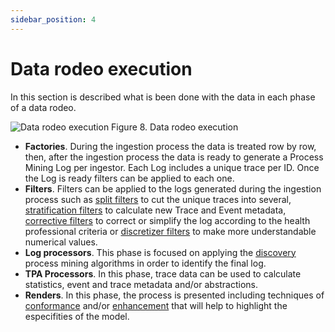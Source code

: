 ```yaml
---
sidebar_position: 4
---
```


# Data rodeo execution

In this section is described what is been done with the data in each phase of a data rodeo.

![Data rodeo execution](/img/data-rodeo-execution.png "Data rodeo execution")
Figure 8. Data rodeo execution

*	**Factories**. During the ingestion process the data is treated row by row, then, after the ingestion process the data is ready to generate a Process Mining Log per ingestor. Each Log includes a unique trace per ID. Once the Log is ready filters can be applied to each one.
*	**Filters**. Filters can be applied to the logs generated during the ingestion process such as [split filters](../../../overview/glossary.md#split-filter) to cut the unique traces into several, [stratification filters](../../../overview/glossary.md#stratification-filter) to calculate new Trace and Event metadata, [corrective filters](../../../overview/glossary.md#corrective-filter) to correct or simplify the log according to the health professional criteria or [discretizer filters](../../../overview/glossary.md#discretizers-filter) to make more understandable numerical values.
*	**Log processors**. This phase is focused on applying the [discovery](../../../overview/glossary.md#discovery) process mining algorithms in order to identify the final log.
*	**TPA Processors**. In this phase, trace data can be used to calculate statistics, event and trace metadata and/or abstractions. 
*	**Renders**. In this phase, the process is presented including techniques of [conformance](../../../overview/glossary.md#conformance) and/or [enhancement](../../../overview/glossary.md#enhancement) that will help to highlight the especifities of the model.

